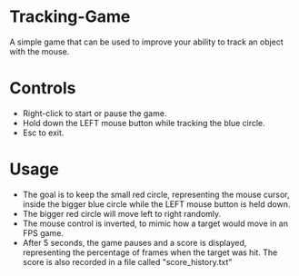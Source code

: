 # Tracking-Game
A simple game that can be used to improve your ability to track an object with the mouse.

# Controls
* Right-click to start or pause the game.
* Hold down the LEFT mouse button while tracking the blue circle.
* Esc to exit.

# Usage
* The goal is to keep the small red circle, representing the mouse cursor, inside the bigger blue circle while the LEFT mouse button is held down. 
* The bigger red circle will move left to right randomly. 
* The mouse control is inverted, to mimic how a target would move in an FPS game. 
* After 5 seconds, the game pauses and a score is displayed, representing the percentage of frames when the target was hit. The score is also recorded in a file called "score_history.txt"
